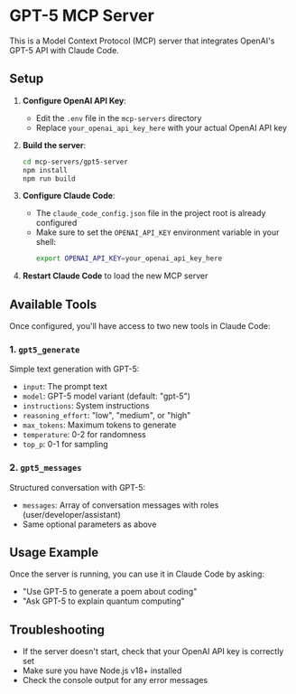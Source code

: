 # GPT-5 MCP Server

This is a Model Context Protocol (MCP) server that integrates OpenAI's GPT-5 API with Claude Code.

## Setup

1. **Configure OpenAI API Key**:
   - Edit the `.env` file in the `mcp-servers` directory
   - Replace `your_openai_api_key_here` with your actual OpenAI API key

2. **Build the server**:
   ```bash
   cd mcp-servers/gpt5-server
   npm install
   npm run build
   ```

3. **Configure Claude Code**:
   - The `claude_code_config.json` file in the project root is already configured
   - Make sure to set the `OPENAI_API_KEY` environment variable in your shell:
     ```bash
     export OPENAI_API_KEY=your_openai_api_key_here
     ```

4. **Restart Claude Code** to load the new MCP server

## Available Tools

Once configured, you'll have access to two new tools in Claude Code:

### 1. `gpt5_generate`
Simple text generation with GPT-5:
- `input`: The prompt text
- `model`: GPT-5 model variant (default: "gpt-5")
- `instructions`: System instructions
- `reasoning_effort`: "low", "medium", or "high"
- `max_tokens`: Maximum tokens to generate
- `temperature`: 0-2 for randomness
- `top_p`: 0-1 for sampling

### 2. `gpt5_messages`
Structured conversation with GPT-5:
- `messages`: Array of conversation messages with roles (user/developer/assistant)
- Same optional parameters as above

## Usage Example

Once the server is running, you can use it in Claude Code by asking:
- "Use GPT-5 to generate a poem about coding"
- "Ask GPT-5 to explain quantum computing"

## Troubleshooting

- If the server doesn't start, check that your OpenAI API key is correctly set
- Make sure you have Node.js v18+ installed
- Check the console output for any error messages